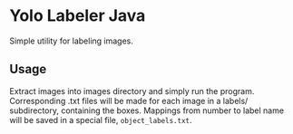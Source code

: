# Yolo Labeler Java

Simple utility for labeling images.

## Usage

Extract images into images directory and simply run the program. Corresponding .txt files will be made
for each image in a labels/ subdirectory, containing the boxes. Mappings from number to label name will be saved in a special file,
`object_labels.txt`.
